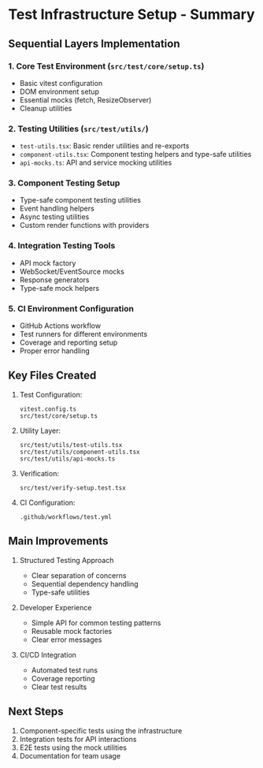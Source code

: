 # Test Infrastructure Setup - Summary

## Sequential Layers Implementation

### 1. Core Test Environment (`src/test/core/setup.ts`)
- Basic vitest configuration
- DOM environment setup
- Essential mocks (fetch, ResizeObserver)
- Cleanup utilities

### 2. Testing Utilities (`src/test/utils/`)
- `test-utils.tsx`: Basic render utilities and re-exports
- `component-utils.tsx`: Component testing helpers and type-safe utilities
- `api-mocks.ts`: API and service mocking utilities

### 3. Component Testing Setup
- Type-safe component testing utilities
- Event handling helpers
- Async testing utilities
- Custom render functions with providers

### 4. Integration Testing Tools
- API mock factory
- WebSocket/EventSource mocks
- Response generators
- Type-safe mock helpers

### 5. CI Environment Configuration
- GitHub Actions workflow
- Test runners for different environments
- Coverage and reporting setup
- Proper error handling

## Key Files Created

1. Test Configuration:
   ```
   vitest.config.ts
   src/test/core/setup.ts
   ```

2. Utility Layer:
   ```
   src/test/utils/test-utils.tsx
   src/test/utils/component-utils.tsx
   src/test/utils/api-mocks.ts
   ```

3. Verification:
   ```
   src/test/verify-setup.test.tsx
   ```

4. CI Configuration:
   ```
   .github/workflows/test.yml
   ```

## Main Improvements

1. Structured Testing Approach
   - Clear separation of concerns
   - Sequential dependency handling
   - Type-safe utilities

2. Developer Experience
   - Simple API for common testing patterns
   - Reusable mock factories
   - Clear error messages

3. CI/CD Integration
   - Automated test runs
   - Coverage reporting
   - Clear test results

## Next Steps

1. Component-specific tests using the infrastructure
2. Integration tests for API interactions
3. E2E tests using the mock utilities
4. Documentation for team usage
